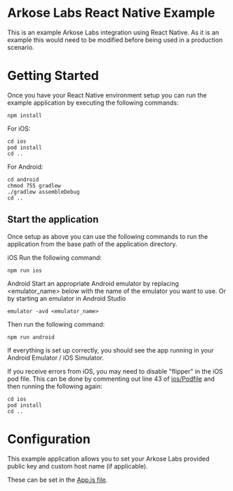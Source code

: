 # Arkose Labs React Native Example

This is an example Arkose Labs integration using React Native. As it is an example this would need to be modified before being used in a production scenario.

# Getting Started

Once you have your React Native environment setup you can run the example application by executing the following commands:

```npm install```

For iOS:
```
cd ios
pod install
cd ..
```

For Android:
```
cd android
chmod 755 gradlew
./gradlew assembleDebug
cd ..
```

## Start the application

Once setup as above you can use the following commands to run the application from the base path of the application directory.

iOS
Run the following command:
```
npm run ios
```

Android
Start an appropriate Android emulator by replacing <emulator_name> below with the name of the emulator you want to use. Or by starting an emulator in Android Studio
```
emulator -avd <emulator_name>
```
Then run the following command:
```
npm run android
```

If everything is set up correctly, you should see the app running in your Android Emulator / iOS Simulator.

If you receive errors from iOS, you may need to disable "flipper" in the iOS pod file. This can be done by 
commenting out line 43 of [ios/Podfile](ios/Podfile) and then running the following again:

```
cd ios
pod install
cd ..
```

# Configuration

This example application allows you to set your Arkose Labs provided public key and custom host name (if applicable).

These can be set in the [App.js file](App.js). 

